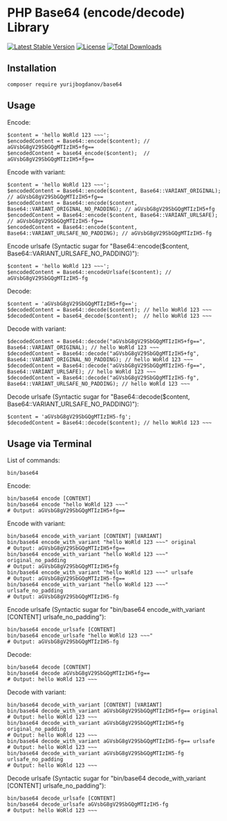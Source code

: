 # PHP Base64 (encode/decode) Library


[![Latest Stable Version](https://img.shields.io/packagist/v/yurijbogdanov/base64?style=flat)](https://packagist.org/packages/yurijbogdanov/base64)
[![License](https://img.shields.io/packagist/l/yurijbogdanov/base64?style=flat)](https://packagist.org/packages/yurijbogdanov/base64)
[![Total Downloads](https://img.shields.io/packagist/dt/yurijbogdanov/base64.svg?style=flat)](https://packagist.org/packages/yurijbogdanov/base64)


## Installation
```terminal
composer require yurijbogdanov/base64
```


## Usage
Encode:
```terminal
$content = 'hello WoRld 123 ~~~';
$encodedContent = Base64::encode($content); // aGVsbG8gV29SbGQgMTIzIH5+fg==
$encodedContent = base64_encode($content);  // aGVsbG8gV29SbGQgMTIzIH5+fg==
```

Encode with variant:
```terminal
$content = 'hello WoRld 123 ~~~';
$encodedContent = Base64::encode($content, Base64::VARIANT_ORIGINAL); // aGVsbG8gV29SbGQgMTIzIH5+fg==
$encodedContent = Base64::encode($content, Base64::VARIANT_ORIGINAL_NO_PADDING); // aGVsbG8gV29SbGQgMTIzIH5+fg
$encodedContent = Base64::encode($content, Base64::VARIANT_URLSAFE); // aGVsbG8gV29SbGQgMTIzIH5-fg==
$encodedContent = Base64::encode($content, Base64::VARIANT_URLSAFE_NO_PADDING); // aGVsbG8gV29SbGQgMTIzIH5-fg
```

Encode urlsafe (Syntactic sugar for "Base64::encode($content, Base64::VARIANT_URLSAFE_NO_PADDING)"):
```terminal
$content = 'hello WoRld 123 ~~~';
$encodedContent = Base64::encodeUrlsafe($content); // aGVsbG8gV29SbGQgMTIzIH5-fg
```

Decode:
```terminal
$content = 'aGVsbG8gV29SbGQgMTIzIH5+fg==';
$decodedContent = Base64::decode($content); // hello WoRld 123 ~~~
$decodedContent = base64_decode($content);  // hello WoRld 123 ~~~
```

Decode with variant:
```terminal
$decodedContent = Base64::decode("aGVsbG8gV29SbGQgMTIzIH5+fg==", Base64::VARIANT_ORIGINAL); // hello WoRld 123 ~~~
$decodedContent = Base64::decode("aGVsbG8gV29SbGQgMTIzIH5+fg", Base64::VARIANT_ORIGINAL_NO_PADDING); // hello WoRld 123 ~~~
$decodedContent = Base64::decode("aGVsbG8gV29SbGQgMTIzIH5-fg==", Base64::VARIANT_URLSAFE); // hello WoRld 123 ~~~
$decodedContent = Base64::decode("aGVsbG8gV29SbGQgMTIzIH5-fg", Base64::VARIANT_URLSAFE_NO_PADDING); // hello WoRld 123 ~~~
```

Decode urlsafe (Syntactic sugar for "Base64::decode($content, Base64::VARIANT_URLSAFE_NO_PADDING)"):
```terminal
$content = 'aGVsbG8gV29SbGQgMTIzIH5-fg';
$decodedContent = Base64::decode($content); // hello WoRld 123 ~~~
```


## Usage via Terminal
List of commands:
```terminal
bin/base64
```

Encode:
```terminal
bin/base64 encode [CONTENT]
bin/base64 encode "hello WoRld 123 ~~~"
# Output: aGVsbG8gV29SbGQgMTIzIH5+fg==
```

Encode with variant:
```terminal
bin/base64 encode_with_variant [CONTENT] [VARIANT]
bin/base64 encode_with_variant "hello WoRld 123 ~~~" original
# Output: aGVsbG8gV29SbGQgMTIzIH5+fg==
bin/base64 encode_with_variant "hello WoRld 123 ~~~" original_no_padding
# Output: aGVsbG8gV29SbGQgMTIzIH5+fg
bin/base64 encode_with_variant "hello WoRld 123 ~~~" urlsafe
# Output: aGVsbG8gV29SbGQgMTIzIH5-fg==
bin/base64 encode_with_variant "hello WoRld 123 ~~~" urlsafe_no_padding
# Output: aGVsbG8gV29SbGQgMTIzIH5-fg
```

Encode urlsafe (Syntactic sugar for "bin/base64 encode_with_variant [CONTENT] urlsafe_no_padding"):
```terminal
bin/base64 encode_urlsafe [CONTENT]
bin/base64 encode_urlsafe "hello WoRld 123 ~~~"
# Output: aGVsbG8gV29SbGQgMTIzIH5-fg
```

Decode:
```terminal
bin/base64 decode [CONTENT]
bin/base64 decode aGVsbG8gV29SbGQgMTIzIH5+fg==
# Output: hello WoRld 123 ~~~
```

Decode with variant:
```terminal
bin/base64 decode_with_variant [CONTENT] [VARIANT]
bin/base64 decode_with_variant aGVsbG8gV29SbGQgMTIzIH5+fg== original
# Output: hello WoRld 123 ~~~
bin/base64 decode_with_variant aGVsbG8gV29SbGQgMTIzIH5+fg original_no_padding
# Output: hello WoRld 123 ~~~
bin/base64 decode_with_variant aGVsbG8gV29SbGQgMTIzIH5-fg== urlsafe
# Output: hello WoRld 123 ~~~
bin/base64 decode_with_variant aGVsbG8gV29SbGQgMTIzIH5-fg urlsafe_no_padding
# Output: hello WoRld 123 ~~~
```

Decode urlsafe (Syntactic sugar for "bin/base64 decode_with_variant [CONTENT] urlsafe_no_padding"):
```terminal
bin/base64 decode_urlsafe [CONTENT]
bin/base64 decode_urlsafe aGVsbG8gV29SbGQgMTIzIH5-fg
# Output: hello WoRld 123 ~~~
```
